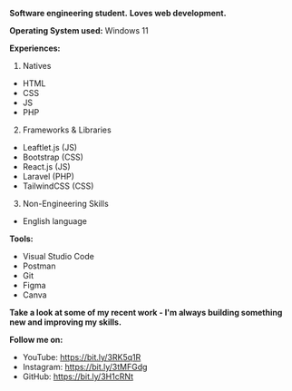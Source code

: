 **Software engineering student.**
**Loves web development.**

**Operating System used:** Windows 11

**Experiences:**
1. Natives
- HTML
- CSS
- JS
- PHP
2. Frameworks & Libraries
- Leaftlet.js (JS)
- Bootstrap (CSS)
- React.js (JS)
- Laravel (PHP)
- TailwindCSS (CSS)
3. Non-Engineering Skills
- English language

**Tools:**
- Visual Studio Code
- Postman
- Git
- Figma
- Canva

**Take a look at some of my recent work - I'm always building something new and improving my skills.**

**Follow me on:**
- YouTube: https://bit.ly/3RK5q1R
- Instagram: https://bit.ly/3tMFGdg
- GitHub: https://bit.ly/3H1cRNt
